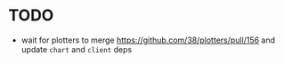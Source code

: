 # TODO


- wait for plotters to merge https://github.com/38/plotters/pull/156 and update `chart` and `client`
  deps
